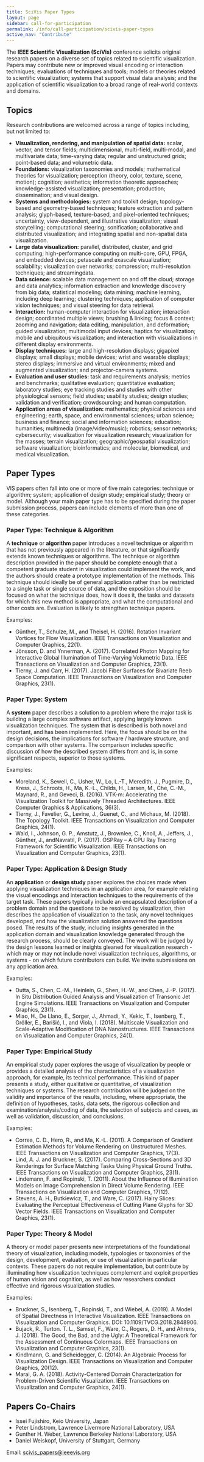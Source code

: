```yaml
---
title: SciVis Paper Types
layout: page
sidebar: call-for-participation
permalink: /info/call-participation/scivis-paper-types
active_nav: "Contribute"
---
```


The **IEEE Scientific Visualization (SciVis)** conference solicits original research papers on a diverse
set of topics related to scientific visualization. Papers may contribute new or improved visual encoding
or interaction techniques; evaluations of techniques and tools; models or theories related to scientific
visualization; systems that support visual data analysis; and the application of scientific visualization
to a broad range of real-world contexts and domains.

## Topics

Research contributions are welcomed across a range of topics including, but not limited to:

* **Visualization, rendering, and manipulation of spatial data:** scalar, vector, and tensor fields; multidimensional, multi-field, multi-modal, and multivariate data; time-varying data; regular and unstructured grids; point-based data; and volumetric data.
* **Foundations:** visualization taxonomies and models; mathematical theories for visualization; perception (theory, color, texture, scene, motion); cognition; aesthetics; information theoretic approaches; knowledge-assisted visualization; presentation; production; dissemination; and visual design.
* **Systems and methodologies:** system and toolkit design; topology-based and geometry-based techniques; feature extraction and pattern analysis; glyph-based, texture-based, and pixel-oriented techniques; uncertainty, view-dependent, and illustrative visualization; visual storytelling; computational steering; sonification; collaborative and distributed visualization; and integrating spatial and non-spatial data visualization.
* **Large data visualization:** parallel, distributed, cluster, and grid computing; high-performance computing on multi-core, GPU, FPGA, and embedded devices; petascale and exascale visualization; scalability; visualization over networks; compression; multi-resolution techniques; and streamingdata.
* **Data science:** scalable data management on and off the cloud; storage and data analytics; information extraction and knowledge discovery from big data; statistical modeling; data mining; machine learning, including deep learning; clustering techniques; application of computer vision techniques; and visual steering for data retrieval.
* **Interaction:** human-computer interaction for visualization; interaction design; coordinated multiple views; brushing & linking; focus & context; zooming and navigation; data editing, manipulation, and deformation; guided visualization; multimodal input devices; haptics for visualization; mobile and ubiquitous visualization; and interaction with visualizations in different display environments.
* **Display techniques:** large and high-resolution displays; gigapixel displays; small displays; mobile devices; wrist and wearable displays; stereo displays; immersive and virtual environments; mixed and augmented visualization; and projector-camera systems.
* **Evaluation and user studies:** task and requirements analysis; metrics and benchmarks; qualitative evaluation; quantitative evaluation; laboratory studies; eye tracking studies and studies with other physiological sensors; field studies; usability studies; design studies; validation and verification; crowdsourcing; and human computation.
* **Application areas of visualization:** mathematics; physical sciences and engineering; earth, space, and environmental sciences; urban science; business and finance; social and information sciences; education; humanities; multimedia (image/video/music); robotics; sensor networks; cybersecurity;
visualization for visualization research; visualization for the masses; terrain visualization; geographic/geospatial visualization; software visualization; bioinformatics; and molecular, biomedical, and medical visualization.

## Paper Types
VIS papers often fall into one or more of five main categories: technique or algorithm; system;
application of design study; empirical study; theory or model. Although your main paper type has to
be specified during the paper submission process, papers can include elements of more than one of
these categories.

### Paper Type: Technique & Algorithm
A **technique** or **algorithm** paper introduces a novel technique or algorithm that has not previously
appeared in the literature, or that significantly extends known techniques or algorithms. The technique
or algorithm description provided in the paper should be complete enough that a competent graduate
student in visualization could implement the work, and the authors should create a prototype
implementation of the methods. This technique should ideally be of general application rather than be
restricted to a single task or single source of data, and the exposition should be focused on what the
technique does, how it does it, the tasks and datasets for which this new method is appropriate, and
what the computational and other costs are. Evaluation is likely to strengthen technique papers.

Examples:

* Günther, T., Schulze, M., and Theisel, H. (2016). Rotation Invariant Vortices for Flow Visualization. IEEE Transactions on Visualization and Computer Graphics, 22(1).
* Jönsson, D. and Ynnerman, A. (2017). Correlated Photon Mapping for Interactive Global Illumination of Time-Varying Volumetric Data. IEEE Transactions on Visualization and Computer Graphics, 23(1).
* Tierny, J. and Carr, H. (2017). Jacobi Fiber Surfaces for Bivariate Reeb Space Computation. IEEE Transactions on Visualization and Computer Graphics, 23(1).

### Paper Type: System
A **system** paper describes a solution to a problem where the major task is building a large complex
software artifact, applying largely known visualization techniques. The system that is described is both
novel and important, and has been implemented. Here, the focus should be on the design decisions,
the implications for software / hardware structure, and comparison with other systems. The
comparison includes specific discussion of how the described system differs from and is, in some
significant respects, superior to those systems.

Examples:

* Moreland, K., Sewell, C., Usher, W., Lo, L.-T., Meredith, J., Pugmire, D., Kress, J., Schroots, H., Ma, K.-L., Childs, H., Larsen, M., Che, C.-M., Maynard, R., and Geveci, B. (2016). VTK-m: Accelerating the Visualization Toolkit for Massively Threaded Architectures. IEEE Computer Graphics &amp; Applications, 36(3).
* Tierny, J., Favelier, G., Levine, J., Guenet, C., and Michaux, M. (2018). The Topology Toolkit. IEEE Transactions on Visualization and Computer Graphics, 24(1).
* Wald, I., Johnson, G. P., Amstutz, J., Brownlee, C., Knoll, A., Jeffers, J., Günther, J., andNavratil, P. (2017). OSPRay – A CPU Ray Tracing Framework for Scientific Visualization. IEEE Transactions on Visualization and Computer Graphics, 23(1).

### Paper Type: Application & Design Study
An **application** or **design study** paper explores the choices made when applying visualization
techniques in an application area, for example relating the visual encodings and interaction techniques
to the requirements of the target task. These papers typically include an encapsulated description of a
problem domain and the questions to be resolved by visualization, then describes the application of
visualization to the task, any novel techniques developed, and how the visualization solution answered
the questions posed. The results of the study, including insights generated in the application domain
and visualization knowledge generated through the research process, should be clearly conveyed. The
work will be judged by the design lessons learned or insights gleaned for visualization research - which
may or may not include novel visualization techniques, algorithms, or systems - on which future
contributors can build. We invite submissions on any application area.

Examples:

* Dutta, S., Chen, C.-M., Heinlein, G., Shen, H.-W., and Chen, J.-P. (2017). In Situ Distribution Guided Analysis and Visualization of Transonic Jet Engine Simulations. IEEE Transactions on Visualization and Computer Graphics, 23(1).
* Miao, H., De Llano, E., Sorger, J., Ahmadi, Y., Kekic, T., Isenberg, T., Gröller, E., Barišić, I., and Viola, I. (2018). Multiscale Visualization and Scale-Adaptive Modification of DNA Nanostructures. IEEE Transactions on Visualization and Computer Graphics, 24(1).

### Paper Type: Empirical Study
An empirical study paper explores the usage of visualization by people or provides a detailed
analysis of the characteristics of a visualization approach, for example, its technical performance. This
kind of paper presents a study, either qualitative or quantitative, of visualization techniques or
systems. The research contribution will be judged on the validity and importance of the results,
including, where appropriate, the definition of hypotheses, tasks, data sets, the rigorous collection and
examination/analysis/coding of data, the selection of subjects and cases, as well as validation,
discussion, and conclusions.

Examples:

* Correa, C. D., Hero, R., and Ma, K.-L. (2011). A Comparison of Gradient Estimation Methods for Volume Rendering on Unstructured Meshes. IEEE Transactions on Visualization and Computer Graphics, 17(3).
* Lind, A. J. and Bruckner, S. (2017). Comparing Cross-Sections and 3D Renderings for Surface Matching Tasks Using Physical Ground Truths. IEEE Transactions on Visualization and Computer Graphics, 23(1).
* Lindemann, F. and Ropinski, T. (2011). About the Influence of Illumination Models on Image Comprehension in Direct Volume Rendering. IEEE Transactions on Visualization and Computer Graphics, 17(12).
* Stevens, A. H., Butkiewicz, T., and Ware, C. (2017). Hairy Slices: Evaluating the Perceptual Effectiveness of Cutting Plane Glyphs for 3D Vector Fields. IEEE Transactions on Visualization and Computer Graphics, 23(1).

### Paper Type: Theory & Model
A theory or model paper presents new interpretations of the foundational theory of visualization,
including models, typologies or taxonomies of the design, development, evaluation, or use of
visualization in particular contexts. These papers do not require implementation, but contribute by
illuminating how visualization techniques complement and exploit properties of human vision and
cognition, as well as how researchers conduct effective and rigorous visualization studies.

Examples:

* Bruckner, S., Isenberg, T., Ropinski, T., and Wiebel, A. (2019). A Model of Spatial Directness in Interactive Visualization. IEEE Transactions on Visualization and Computer Graphics. DOI: 10.1109/TVCG.2018.2848906.
* Bujack, R., Turton. T. L., Samsel, F., Ware, C., Rogers, D. H., and Ahrens, J. (2018). The Good, the Bad, and the Ugly: A Theoretical Framework for the Assessment of Continuous Colormaps. IEEE Transactions on Visualization and Computer Graphics, 23(1).
* Kindlmann, G. and Scheidegger, C. (2014). An Algebraic Process for Visualization Design. IEEE Transactions on Visualization and Computer Graphics, 20(12). 
* Marai, G. A. (2018). Activity-Centered Domain Characterization for Problem-Driven Scientific Visualization. IEEE Transactions on Visualization and Computer Graphics, 24(1).

## Papers Co-Chairs
* Issei Fujishiro, Keio University, Japan
* Peter Lindstrom, Lawrence Livermore National Laboratory, USA
* Gunther H. Weber, Lawrence Berkeley National Laboratory, USA
* Daniel Weiskopf, University of Stuttgart, Germany

Email: scivis_papers@ieeevis.org
